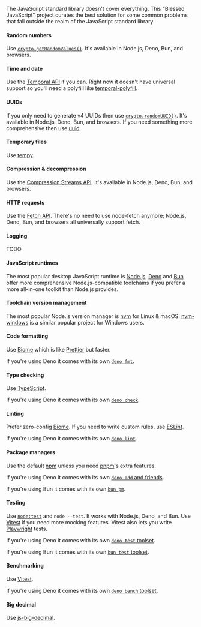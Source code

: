 The JavaScript standard library doesn't cover everything. This "Blessed JavaScript" project curates the best solution for some common problems that fall outside the realm of the JavaScript standard library.

#### Random numbers

Use [`crypto.getRandomValues()`](https://developer.mozilla.org/en-US/docs/Web/API/Crypto/getRandomValues). It's available in Node.js, Deno, Bun, and browsers.

#### Time and date

Use the [Temporal API](https://developer.mozilla.org/en-US/docs/Web/JavaScript/Reference/Global_Objects/Temporal) if you can. Right now it doesn't have universal support so you'll need a polyfill like [temporal-polyfill](https://www.npmjs.com/package/temporal-polyfill).

#### UUIDs

If you only need to generate v4 UUIDs then use [`crypto.randomUUID()`](https://developer.mozilla.org/en-US/docs/Web/API/Crypto/randomUUID). It's available in Node.js, Deno, Bun, and browsers. If you need something more comprehensive then use [uuid](https://www.npmjs.com/package/uuid).

#### Temporary files

Use [tempy](https://www.npmjs.com/package/tempy).

#### Compression & decompression

Use the [Compression Streams API](https://developer.mozilla.org/en-US/docs/Web/API/Compression_Streams_API). It's available in Node.js, Deno, Bun, and browsers.

#### HTTP requests

Use the [Fetch API](https://developer.mozilla.org/en-US/docs/Web/API/Fetch_API). There's no need to use node-fetch anymore; Node.js, Deno, Bun, and browsers all universally support fetch.

#### Logging

TODO

#### JavaScript runtimes

The most popular desktop JavaScript runtime is [Node.js](https://nodejs.org/). [Deno](https://deno.com/) and [Bun](https://bun.sh/) offer more comprehensive Node.js-compatible toolchains if you prefer a more all-in-one toolkit than Node.js provides.

#### Toolchain version management

The most popular Node.js version manager is [nvm](https://github.com/nvm-sh/nvm) for Linux & macOS. [nvm-windows](https://github.com/coreybutler/nvm-windows) is a similar popular project for Windows users.

#### Code formatting

Use [Biome](https://biomejs.dev/) which is like [Prettier](https://prettier.io/) but faster.

If you're using Deno it comes with its own [`deno fmt`](https://docs.deno.com/runtime/reference/cli/fmt/).

#### Type checking

Use [TypeScript](https://www.typescriptlang.org/).

If you're using Deno it comes with its own [`deno check`](https://docs.deno.com/runtime/reference/cli/check/).

#### Linting

Prefer zero-config [Biome](https://biomejs.dev/). If you need to write custom rules, use [ESLint](https://eslint.org/).

If you're using Deno it comes with its own [`deno lint`](https://docs.deno.com/runtime/reference/cli/lint/).

#### Package managers

Use the default [npm](https://www.npmjs.com/) unless you need [pnpm](https://pnpm.io/)'s extra features.

If you're using Deno it comes with its own [`deno add` and friends](https://deno.com/blog/your-new-js-package-manager).

If you're using Bun it comes with its own [`bun pm`](https://bun.sh/docs/cli/pm).

#### Testing

Use [`node:test`](https://nodejs.org/api/test.html) and `node --test`. It works with Node.js, Deno, and Bun. Use [Vitest](https://vitest.dev/) if you need more mocking features. Vitest also lets you write [Playwright](https://playwright.dev/) tests.

If you're using Deno it comes with its own [`deno test` toolset](https://docs.deno.com/runtime/fundamentals/testing/).

If you're using Bun it comes with its own [`bun test` toolset](https://bun.sh/docs/cli/test).

#### Benchmarking

Use [Vitest](https://vitest.dev/).

If you're using Deno it comes with its own [`deno bench` toolset](https://docs.deno.com/runtime/fundamentals/testing/).

#### Big decimal

Use [js-big-decimal](https://www.npmjs.com/package/js-big-decimal).
